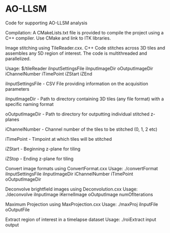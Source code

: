 # AO-LLSM
Code for supporting AO-LLSM analysis

Compilation: 
A CMakeLists.txt file is provided to compile the project using a C++ compiler. Use CMake and link to ITK libraries. 

Image stitching using TileReader.cxx. 
C++ Code stitches across 3D tiles and assembles any 5D region of interest. 
The code is multithreaded and parallelized.

Usage: 
$<path-to-executable>/tileReader iInputSettingsFile iInputImageDir oOutputImageDir iChannelNumber iTimePoint iZStart iZEnd 

iInputSettingsFile - CSV File providing information on the acquisition parameters

iInputImageDir - Path to directory containing 3D tiles (any file format) with a specific naming format

oOutputImageDir - Path to directory for outputting individual stitched z-planes

iChannelNumber - Channel number of the tiles to be stitched (0, 1, 2 etc)

iTimePoint - Timpoint at which tiles will be stitched

iZStart - Beginning z-plane for tiling

iZStop - Ending z-plane for tiling



Convert image formats using ConvertFormat.cxx
Usage: 
./convertFormat iInputSettingsFile iInputImageDir iChannelNumber iTimePoint oOutputImageDir


Deconvolve brightfield images using Deconvolution.cxx
Usage: 
./deconvolve iInputImage iKernelImage oOutputImage numOfIterations


Maximum Projection using MaxProjection.cxx
Usage: ./maxProj iInputFile oOutputFile <dim>

Extract region of interest in a timelapse dataset
Usage: 
./roiExtract input output <startX> <startY> <startZ> <endX> <endY> <endZ>

